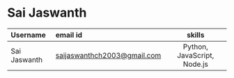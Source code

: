 # Sai Jaswanth
| Username | email id | skills |
| :----- | :-------- | :----------------: |
| Sai Jaswanth | saijaswanthch2003@gmail.com | Python, JavaScript, Node.js |